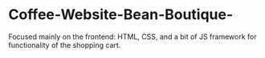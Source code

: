 # Coffee-Website-Bean-Boutique-
Focused mainly on the frontend: HTML, CSS, and a bit of JS framework for functionality of the shopping cart.

